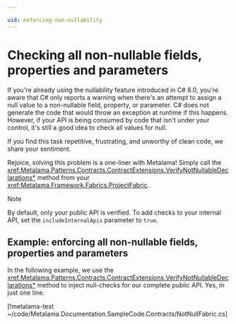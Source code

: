 ```yaml
---

uid: enforcing-non-nullability
---
```


# Checking all non-nullable fields, properties and parameters

If you're already using the nullability feature introduced in C# 8.0, you're aware that C# only reports a warning when there's an attempt to assign a null value to a non-nullable field, property, or parameter. C# does not generate the code that would throw an exception at runtime if this happens. However, if your API is being consumed by code that isn't under your control, it's still a good idea to check all values for null.

If you find this task repetitive, frustrating, and unworthy of clean code, we share your sentiment.

Rejoice, solving this problem is a one-liner with Metalama! Simply call the <xref:Metalama.Patterns.Contracts.ContractExtensions.VerifyNotNullableDeclarations*> method from your <xref:Metalama.Framework.Fabrics.ProjectFabric>.

> [!NOTE]
> By default, only your public API is verified. To add checks to your internal API, set the `includeInternalApis` parameter to `true`.

## Example: enforcing all non-nullable fields, properties and parameters

In the following example, we use the <xref:Metalama.Patterns.Contracts.ContractExtensions.VerifyNotNullableDeclarations*> method to inject null-checks for our complete public API. Yes, in just one line.

[!metalama-test ~/code/Metalama.Documentation.SampleCode.Contracts/NotNullFabric.cs]


